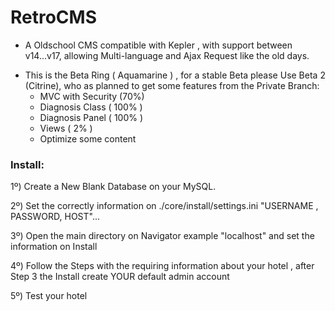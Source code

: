# RetroCMS
- A Oldschool CMS compatible with Kepler , with support between v14...v17, allowing Multi-language and Ajax Request like the old days.


+ This is the Beta Ring ( Aquamarine ) , for a stable Beta please Use Beta 2 (Citrine), who as planned to get some features from the Private Branch:
  - MVC with Security (70%)
  - Diagnosis Class ( 100% )
  - Diagnosis Panel ( 100% )
  - Views ( 2% )
  - Optimize some content

  
### Install:

1º) Create a New Blank Database on your MySQL.

2º) Set the correctly information on ./core/install/settings.ini "USERNAME , PASSWORD, HOST"...

3º) Open the main directory on Navigator example "localhost" and set the information on Install

4º) Follow the Steps with the requiring information about your hotel , after Step 3 the Install create YOUR default admin account

5º) Test your hotel




